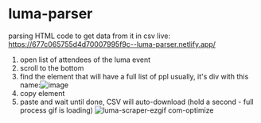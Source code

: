 # luma-parser
parsing HTML code to get data from it in csv
live: https://677c065755d4d70007995f9c--luma-parser.netlify.app/

1. open list of attendees of the luma event
2. scroll to the bottom
3. find the element that will have a full list of ppl usually, it's div with this name:![image](https://github.com/user-attachments/assets/81776012-63d2-4440-ad4e-dad67ed98c95)
4. copy element
5. paste and wait until done, CSV will auto-download
(hold a second - full process gif is loading)
![luma-scraper-ezgif com-optimize](https://github.com/user-attachments/assets/f8e974cf-9b88-43b5-bdb4-bcdaa2e514cf)
